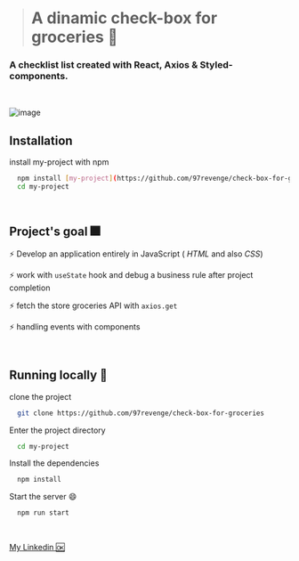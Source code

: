 
 > # A dinamic check-box for groceries 🍱

### A checklist list created with React, Axios & Styled-components. 
<br>




![image](https://user-images.githubusercontent.com/80254945/190216041-97ac2365-efae-47dc-b18b-1c7bca72e9e4.png) 


## Installation


install my-project with npm

```bash
  npm install [my-project](https://github.com/97revenge/check-box-for-groceries)
  cd my-project
```
    



<br>


## Project's goal 🎆

⚡️ Develop an application entirely in JavaScript ( *HTML* and also *CSS*)

⚡️ work with `useState` hook and debug a business rule after project completion

⚡️ fetch the store groceries API with  `axios.get`

⚡️ handling events with components









<br>

## Running locally 💫

clone the project

```bash
  git clone https://github.com/97revenge/check-box-for-groceries
```

Enter the project directory

```bash
  cd my-project
```

Install the dependencies 

```bash
  npm install
```

Start the server 😄

```bash
  npm run start
```









<!-- 
## Demonstração

Insira um gif ou um link de alguma demonstração -->

<br>





[My Linkedin 🆗](https://www.linkedin.com/in/matheushpb/)
